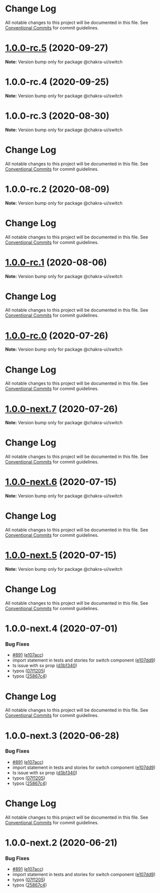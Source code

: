 # Change Log

All notable changes to this project will be documented in this file. See
[Conventional Commits](https://conventionalcommits.org) for commit guidelines.

# [1.0.0-rc.5](https://github.com/chakra-ui/chakra-ui/compare/@chakra-ui/switch@1.0.0-rc.4...@chakra-ui/switch@1.0.0-rc.5) (2020-09-27)

**Note:** Version bump only for package @chakra-ui/switch

# 1.0.0-rc.4 (2020-09-25)

**Note:** Version bump only for package @chakra-ui/switch

# 1.0.0-rc.3 (2020-08-30)

**Note:** Version bump only for package @chakra-ui/switch

# Change Log

All notable changes to this project will be documented in this file. See
[Conventional Commits](https://conventionalcommits.org) for commit guidelines.

# 1.0.0-rc.2 (2020-08-09)

**Note:** Version bump only for package @chakra-ui/switch

# Change Log

All notable changes to this project will be documented in this file. See
[Conventional Commits](https://conventionalcommits.org) for commit guidelines.

# [1.0.0-rc.1](https://github.com/chakra-ui/chakra-ui/compare/@chakra-ui/switch@1.0.0-rc.0...@chakra-ui/switch@1.0.0-rc.1) (2020-08-06)

**Note:** Version bump only for package @chakra-ui/switch

# Change Log

All notable changes to this project will be documented in this file. See
[Conventional Commits](https://conventionalcommits.org) for commit guidelines.

# [1.0.0-rc.0](https://github.com/chakra-ui/chakra-ui/compare/@chakra-ui/switch@1.0.0-next.7...@chakra-ui/switch@1.0.0-rc.0) (2020-07-26)

**Note:** Version bump only for package @chakra-ui/switch

# Change Log

All notable changes to this project will be documented in this file. See
[Conventional Commits](https://conventionalcommits.org) for commit guidelines.

# [1.0.0-next.7](https://github.com/chakra-ui/chakra-ui/compare/@chakra-ui/switch@1.0.0-next.6...@chakra-ui/switch@1.0.0-next.7) (2020-07-26)

**Note:** Version bump only for package @chakra-ui/switch

# Change Log

All notable changes to this project will be documented in this file. See
[Conventional Commits](https://conventionalcommits.org) for commit guidelines.

# [1.0.0-next.6](https://github.com/chakra-ui/chakra-ui/compare/@chakra-ui/switch@1.0.0-next.5...@chakra-ui/switch@1.0.0-next.6) (2020-07-15)

**Note:** Version bump only for package @chakra-ui/switch

# Change Log

All notable changes to this project will be documented in this file. See
[Conventional Commits](https://conventionalcommits.org) for commit guidelines.

# [1.0.0-next.5](https://github.com/chakra-ui/chakra-ui/compare/@chakra-ui/switch@1.0.0-next.4...@chakra-ui/switch@1.0.0-next.5) (2020-07-15)

**Note:** Version bump only for package @chakra-ui/switch

# Change Log

All notable changes to this project will be documented in this file. See
[Conventional Commits](https://conventionalcommits.org) for commit guidelines.

# 1.0.0-next.4 (2020-07-01)

### Bug Fixes

- [#891](https://github.com/chakra-ui/chakra-ui/issues/891)
  ([e107acc](https://github.com/chakra-ui/chakra-ui/commit/e107acc8487898a965b0d695c1da71f46fc56d5e))
- import statement in tests and stories for switch component
  ([e107dd9](https://github.com/chakra-ui/chakra-ui/commit/e107dd993229fdfd8131d36bf94688213466d903))
- ts issue with sx prop
  ([d3b1340](https://github.com/chakra-ui/chakra-ui/commit/d3b1340cb255937927b4d4c56ce218141570b951))
- typos
  ([07f1205](https://github.com/chakra-ui/chakra-ui/commit/07f12056c9c49ab2d179a13c446294bae10bd152))
- typos
  ([25867c4](https://github.com/chakra-ui/chakra-ui/commit/25867c4d89de95f46b1a96cce8c0bc5d79c29b94))

# Change Log

All notable changes to this project will be documented in this file. See
[Conventional Commits](https://conventionalcommits.org) for commit guidelines.

# 1.0.0-next.3 (2020-06-28)

### Bug Fixes

- [#891](https://github.com/chakra-ui/chakra-ui/issues/891)
  ([e107acc](https://github.com/chakra-ui/chakra-ui/commit/e107acc8487898a965b0d695c1da71f46fc56d5e))
- import statement in tests and stories for switch component
  ([e107dd9](https://github.com/chakra-ui/chakra-ui/commit/e107dd993229fdfd8131d36bf94688213466d903))
- ts issue with sx prop
  ([d3b1340](https://github.com/chakra-ui/chakra-ui/commit/d3b1340cb255937927b4d4c56ce218141570b951))
- typos
  ([07f1205](https://github.com/chakra-ui/chakra-ui/commit/07f12056c9c49ab2d179a13c446294bae10bd152))
- typos
  ([25867c4](https://github.com/chakra-ui/chakra-ui/commit/25867c4d89de95f46b1a96cce8c0bc5d79c29b94))

# Change Log

All notable changes to this project will be documented in this file. See
[Conventional Commits](https://conventionalcommits.org) for commit guidelines.

# 1.0.0-next.2 (2020-06-21)

### Bug Fixes

- [#891](https://github.com/chakra-ui/chakra-ui/issues/891)
  ([e107acc](https://github.com/chakra-ui/chakra-ui/commit/e107acc8487898a965b0d695c1da71f46fc56d5e))
- import statement in tests and stories for switch component
  ([e107dd9](https://github.com/chakra-ui/chakra-ui/commit/e107dd993229fdfd8131d36bf94688213466d903))
- typos
  ([07f1205](https://github.com/chakra-ui/chakra-ui/commit/07f12056c9c49ab2d179a13c446294bae10bd152))
- typos
  ([25867c4](https://github.com/chakra-ui/chakra-ui/commit/25867c4d89de95f46b1a96cce8c0bc5d79c29b94))
